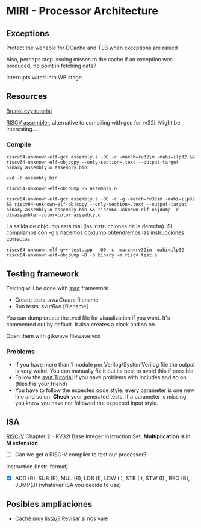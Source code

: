 # MIRI - Processor Architecture

## Exceptions
Protect the wenable for DCache and TLB when exceptions are raised

Also, perhaps stop issuing misses to the cache if an exception was produced, no point in fetching data?

Interrupts wired into WB stage

## Resources

[BrunoLevy tutorial](https://github.com/BrunoLevy/learn-fpga/blob/master/FemtoRV/TUTORIALS/FROM_BLINKER_TO_RISCV/PIPELINE.md#step-9-return-address-stack)


[RISCV assembler](https://github.com/carlosedp/riscvassembler), alternative to compiling with gcc for rv32i. Might be interesting...

### Compile
```
riscv64-unknown-elf-gcc assembly.s -O0 -c -march=rv32im -mabi=ilp32 && riscv64-unknown-elf-objcopy --only-section=.text --output-target binary assembly.o assembly.bin

xxd -b assembly.bin

riscv64-unknown-elf-objdump -S assembly.o

riscv64-unknown-elf-gcc assembly.s -O0 -c -g -march=rv32im -mabi=ilp32 && riscv64-unknown-elf-objcopy --only-section=.text --output-target binary assembly.o assembly.bin && riscv64-unknown-elf-objdump -d --disassembler-color=color assembly.o
```
La salida de objdump está mal (las instrucciones de la derecha). Si compilamos con -g y hacemos objdump obtendremos las instrucciones correctas


```
riscv64-unknown-elf-g++ test.cpp  -O0 -c -march=rv32im -mabi=ilp32
riscv64-unknown-elf-objdump -D -b binary -m riscv test.o
```


## Testing framework
Testing will be done with [svut](https://github.com/dpretet/svut) framework.
- Create tests: *svutCreate* filename
- Run tests: *svutRun* [filename]

You can dump create the .vcd file for visualization if you want. It's commented out by default. It also creates
a clock and so on.

Open them with gtkwave filewave.vcd

### Problems
  - If you have more than 1 module per Verilog/SystemVerilog file the output is very weird. You can manually fix it
  but its best to avoid this if possible.
  - Follow the [svut Tutorial](https://github.com/dpretet/svut#tutorial) if you have problems with includes and so on (files.f is your friend) 
  - You have to follow the expected code style: every parameter is one new line and so on. **Check** your generated tests, if a parameter 
    is missing you know you have not followed the expected input style.
    
## ISA
[RISC-V](https://riscv.org/wp-content/uploads/2017/05/riscv-spec-v2.2.pdf) Chapter 2 - RV32I Base Integer Instruction Set. **Multiplication is in M extension**

- [ ] Can we get a RISC-V compiler to test our processor?

Instruction (Instr. format)

- [X] ADD (R), SUB (R), MUL (R), LDB (I), LDW (I), STB (I), STW (I) , BEQ (B), JUMP(J)  (whatever ISA you decide to use)

## Posibles ampliaciones
- [Caché muy lista¿?](https://personals.ac.upc.edu/jmanel/papers/ics97.pdf) Revisar si nos vale
  
  


